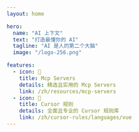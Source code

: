 ```yaml
---
layout: home

hero:
  name: "AI 上下文"
  text: "打造最懂你的 AI"
  tagline: "AI 是人的第二个大脑"
  image: "/logo-256.png"

features:
  - icon: 🤖
    title: Mcp Servers
    details: 精选且实用的 Mcp Servers
    link: /zh/resources/mcp-servers
  - icon: 📜
    title: Cursor 规则
    details: 全面且专业的 Cursor 规则库
    link: /zh/cursor-rules/languages/vue
---
```

